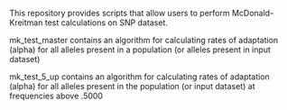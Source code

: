 This repository provides scripts that allow users to perform McDonald-Kreitman test calculations on SNP dataset.  

mk_test_master contains an algorithm for calculating rates of adaptation (alpha) for all alleles present in a population (or alleles present in input dataset)

mk_test_5_up contains an algorithm for calculating rates of adaptation (alpha) for all alleles present in the population (or input dataset) at frequencies above .5000
